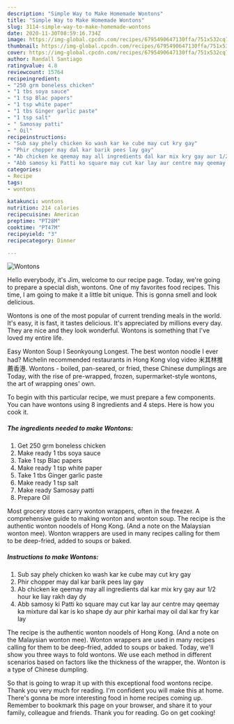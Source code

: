 ```yaml
---
description: "Simple Way to Make Homemade Wontons"
title: "Simple Way to Make Homemade Wontons"
slug: 3114-simple-way-to-make-homemade-wontons
date: 2020-11-30T08:59:16.734Z
image: https://img-global.cpcdn.com/recipes/6795490647130ffa/751x532cq70/wontons-recipe-main-photo.jpg
thumbnail: https://img-global.cpcdn.com/recipes/6795490647130ffa/751x532cq70/wontons-recipe-main-photo.jpg
cover: https://img-global.cpcdn.com/recipes/6795490647130ffa/751x532cq70/wontons-recipe-main-photo.jpg
author: Randall Santiago
ratingvalue: 4.8
reviewcount: 15764
recipeingredient:
- "250 grm boneless chicken"
- "1 tbs soya sauce"
- "1 tsp Blac papers"
- "1 tsp white paper"
- "1 tbs Ginger garlic paste"
- "1 tsp salt"
- " Samosay patti"
- " Oil"
recipeinstructions:
- "Sub say phely chicken ko wash kar ke cube may cut kry gay"
- "Phir chopper may dal kar barik pees lay gay"
- "Ab chicken ke qeemay may all ingredients dal kar mix kry gay aur 1/2 hour ke liay rakh day dy"
- "Abb samosy ki Patti ko square may cut kar lay aur centre may qeemay ka mixture dal kar is ko shape dy aur phir karhai may oil dal kar fry kar lay"
categories:
- Recipe
tags:
- wontons

katakunci: wontons 
nutrition: 214 calories
recipecuisine: American
preptime: "PT28M"
cooktime: "PT47M"
recipeyield: "3"
recipecategory: Dinner

---
```



![Wontons](https://img-global.cpcdn.com/recipes/6795490647130ffa/751x532cq70/wontons-recipe-main-photo.jpg)

Hello everybody, it's Jim, welcome to our recipe page. Today, we're going to prepare a special dish, wontons. One of my favorites food recipes. This time, I am going to make it a little bit unique. This is gonna smell and look delicious.

Wontons is one of the most popular of current trending meals in the world. It's easy, it is fast, it tastes delicious. It's appreciated by millions every day. They are nice and they look wonderful. Wontons is something that I've loved my entire life.

Easy Wonton Soup l Seonkyoung Longest. The best wonton noodle I ever had? Michelin recommended restaurants in Hong Kong vlog video 米其林推薦香港. Wontons - boiled, pan-seared, or fried, these Chinese dumplings are Today, with the rise of pre-wrapped, frozen, supermarket-style wontons, the art of wrapping ones&#39; own.


To begin with this particular recipe, we must prepare a few components. You can have wontons using 8 ingredients and 4 steps. Here is how you cook it.

<!--inarticleads1-->

##### The ingredients needed to make Wontons:

1. Get 250 grm boneless chicken
1. Make ready 1 tbs soya sauce
1. Take 1 tsp Blac papers
1. Make ready 1 tsp white paper
1. Take 1 tbs Ginger garlic paste
1. Make ready 1 tsp salt
1. Make ready  Samosay patti
1. Prepare  Oil


Most grocery stores carry wonton wrappers, often in the freezer. A comprehensive guide to making wonton and wonton soup. The recipe is the authentic wonton noodels of Hong Kong. (And a note on the Malaysian wonton mee). Wonton wrappers are used in many recipes calling for them to be deep-fried, added to soups or baked. 

<!--inarticleads2-->

##### Instructions to make Wontons:

1. Sub say phely chicken ko wash kar ke cube may cut kry gay
1. Phir chopper may dal kar barik pees lay gay
1. Ab chicken ke qeemay may all ingredients dal kar mix kry gay aur 1/2 hour ke liay rakh day dy
1. Abb samosy ki Patti ko square may cut kar lay aur centre may qeemay ka mixture dal kar is ko shape dy aur phir karhai may oil dal kar fry kar lay


The recipe is the authentic wonton noodels of Hong Kong. (And a note on the Malaysian wonton mee). Wonton wrappers are used in many recipes calling for them to be deep-fried, added to soups or baked. Today, we&#39;ll show you three ways to fold wontons. We use each method in different scenarios based on factors like the thickness of the wrapper, the. Wonton is a type of Chinese dumpling. 

So that is going to wrap it up with this exceptional food wontons recipe. Thank you very much for reading. I'm confident you will make this at home. There's gonna be more interesting food in home recipes coming up. Remember to bookmark this page on your browser, and share it to your family, colleague and friends. Thank you for reading. Go on get cooking!
